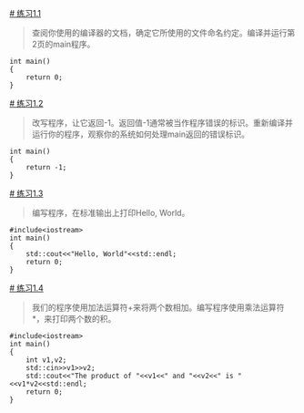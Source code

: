 [# 练习1.1](https://github.com/CharlesHe21/Cpp-Primer-Exercises-5th-ed/blob/master/ch01/ex1_1.cpp)

>查阅你使用的编译器的文档，确定它所使用的文件命名约定。编译并运行第2页的main程序。

```
int main()
{
    return 0;
}
```

[# 练习1.2](https://github.com/CharlesHe21/Cpp-Primer-Exercises-5th-ed/blob/master/ch01/ex1_2.cpp)

>改写程序，让它返回-1。返回值-1通常被当作程序错误的标识。重新编译并运行你的程序，观察你的系统如何处理main返回的错误标识。

```
int main()
{
    return -1;
}
```

[# 练习1.3](https://github.com/CharlesHe21/Cpp-Primer-Exercises-5th-ed/blob/master/ch01/ex1_3.cpp)

>编写程序，在标准输出上打印Hello, World。

```
#include<iostream>
int main()
{
	std::cout<<"Hello, World"<<std::endl;
	return 0;
}
```

[# 练习1.4](https://github.com/CharlesHe21/Cpp-Primer-Exercises-5th-ed/blob/master/ch01/ex1_4.cpp)

>我们的程序使用加法运算符+来将两个数相加。编写程序使用乘法运算符\*，来打印两个数的积。

```
#include<iostream>
int main()
{
	int v1,v2;
	std::cin>>v1>>v2;
	std::cout<<"The product of "<<v1<<" and "<<v2<<" is "<<v1*v2<<std::endl;
	return 0;
}
```
